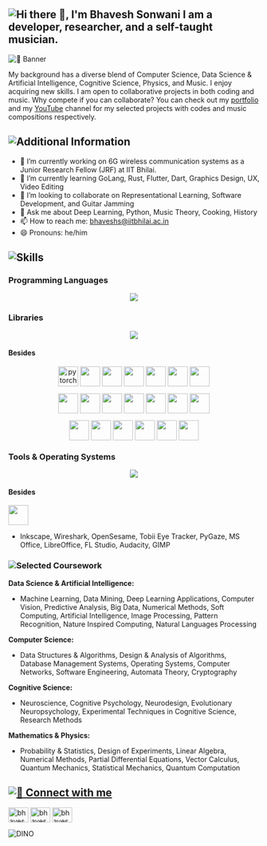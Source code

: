 ## ![Hi there 👋, I'm Bhavesh Sonwani I am a developer, researcher, and a self-taught musician.](https://readme-typing-svg.demolab.com?font=Fira+Code&duration=1000&pause=1000&width=435&lines=Hi+there+%F0%9F%91%8B%2C+I'm+Bhavesh+Sonwani;I+am+a+developer%2C+researcher%2C+and;a+self-taught+musician.)


![🔗 Banner](https://github.com/s10bhavesh/s10bhavesh.github.io/blob/3d2f62428555bb52a1ecbca1b831992e647ae977/images/bhavesh-banner-w-pic.png)


My background has a diverse blend of Computer Science, Data Science & Artificial Intelligence, Cognitive Science, Physics, and Music. I enjoy acquiring new skills. I am open to collaborative projects in both coding and music. Why compete if you can collaborate? You can check out my [portfolio](https://s10bhavesh.github.io "portfolio") and my [YouTube](https://www.youtube.com/@TheSonicBlues999 "youtube-channel") channel for my selected projects with codes and music compositions respectively.


## ![Additional Information](https://readme-typing-svg.demolab.com?font=Fira+Code&duration=2000&pause=1000&width=435&lines=Additional+Information)

- 🔭 I’m currently working on 6G wireless communication systems as a Junior Research Fellow (JRF) at IIT Bhilai. 
- 🌱 I’m currently learning GoLang, Rust, Flutter, Dart, Graphics Design, UX, Video Editing 
- 👯 I’m looking to collaborate on Representational Learning, Software Development, and Guitar Jamming 
- 💬 Ask me about Deep Learning, Python, Music Theory, Cooking, History 
- 📫 How to reach me: bhaveshs@iitbhilai.ac.in 
- 😄 Pronouns: he/him 


## ![Skills](https://readme-typing-svg.demolab.com?font=Fira+Code&duration=2000&pause=1000&width=435&lines=Skills)

### **Programming Languages**
<p align="center">
  <a href="https://skillicons.dev">
    <img src="https://skillicons.dev/icons?i=py,matlab,c,cpp,r,octave,fortran,bash,powershell,mysql,flutter,js,html,css,latex&perline=7" />
  </a>
</p>


### **Libraries**
<p align="center">
  <a href="https://skillicons.dev">
    <img src="https://skillicons.dev/icons?i=pytorch,tensorflow,flask,fastapi,sqlite,qt&perline=7" />
  </a>
</p>

#### Besides
<p align="center">
<a href="#" target="blank"><img align="center" src="https://github.com/s10bhavesh/s10bhavesh.github.io/blob/7c79113742f9bddce2eca0cf247fa921c683cacf/icons/pl.png" alt="pytorch-lightning" height="40" width="40" /></a>
<a href="#" target="blank"><img align="center" src="https://github.com/s10bhavesh/s10bhavesh.github.io/blob/7c79113742f9bddce2eca0cf247fa921c683cacf/icons/pyg.png" alt="" height="40" width="40" /></a>
<a href="#" target="blank"><img align="center" src="https://github.com/s10bhavesh/s10bhavesh.github.io/blob/7c79113742f9bddce2eca0cf247fa921c683cacf/icons/opencv.png" alt="" height="40" width="40" /></a>
<a href="#" target="blank"><img align="center" src="https://github.com/s10bhavesh/s10bhavesh.github.io/blob/7c79113742f9bddce2eca0cf247fa921c683cacf/icons/np2.png" alt="" height="40" width="40" /></a>
<a href="#" target="blank"><img align="center" src="https://github.com/s10bhavesh/s10bhavesh.github.io/blob/7c79113742f9bddce2eca0cf247fa921c683cacf/icons/keras.png" alt="" height="40" width="40" /></a>
<a href="#" target="blank"><img align="center" src="https://github.com/s10bhavesh/s10bhavesh.github.io/blob/7c79113742f9bddce2eca0cf247fa921c683cacf/icons/dlib.png" alt="" height="40" width="40" /></a>
<a href="#" target="blank"><img align="center" src="https://github.com/s10bhavesh/s10bhavesh.github.io/blob/7c79113742f9bddce2eca0cf247fa921c683cacf/icons/sklearn.png" alt="" height="40" width="40" /></a>

<p align="center">
<a href="#" target="blank"><img align="center" src="https://github.com/s10bhavesh/s10bhavesh.github.io/blob/2b37e9fbd03a1d68e1e3713cea2874a211f26ecf/icons/matplotlib2.png" alt="" height="40" width="40" /></a>
<a href="#" target="blank"><img align="center" src="https://github.com/s10bhavesh/s10bhavesh.github.io/blob/7c79113742f9bddce2eca0cf247fa921c683cacf/icons/seaborn.svg" alt="" height="40" width="40" /></a>
<a href="#" target="blank"><img align="center" src="https://github.com/s10bhavesh/s10bhavesh.github.io/blob/7c79113742f9bddce2eca0cf247fa921c683cacf/icons/pandas.png" alt="" height="40" width="40" /></a>
<a href="#" target="blank"><img align="center" src="https://github.com/s10bhavesh/s10bhavesh.github.io/blob/7c79113742f9bddce2eca0cf247fa921c683cacf/icons/dlib.png" alt="" height="40" width="40" /></a>
<a href="#" target="blank"><img align="center" src="https://github.com/s10bhavesh/s10bhavesh.github.io/blob/7c79113742f9bddce2eca0cf247fa921c683cacf/icons/json.png" alt="" height="40" width="40" /></a>
<a href="#" target="blank"><img align="center" src="https://github.com/s10bhavesh/s10bhavesh.github.io/blob/7c79113742f9bddce2eca0cf247fa921c683cacf/icons/py_requests.png" alt="" height="40" width="40" /></a>
<a href="#" target="blank"><img align="center" src="https://github.com/s10bhavesh/s10bhavesh.github.io/blob/7c79113742f9bddce2eca0cf247fa921c683cacf/icons/sympy.png" alt="" height="40" width="40" /></a>

<p align="center">
<a href="#" target="blank"><img align="center" src="https://github.com/s10bhavesh/s10bhavesh.github.io/blob/7c79113742f9bddce2eca0cf247fa921c683cacf/icons/scipy.png" alt="" height="40" width="40" /></a>
<a href="#" target="blank"><img align="center" src="https://github.com/s10bhavesh/s10bhavesh.github.io/blob/7c79113742f9bddce2eca0cf247fa921c683cacf/icons/scapy.png" alt="" height="40" width="40" /></a>
<a href="#" target="blank"><img align="center" src="https://github.com/s10bhavesh/s10bhavesh.github.io/blob/7c79113742f9bddce2eca0cf247fa921c683cacf/icons/pysimplegui.png" alt="" height="40" width="40" /></a>
<a href="#" target="blank"><img align="center" src="https://github.com/s10bhavesh/s10bhavesh.github.io/blob/7c79113742f9bddce2eca0cf247fa921c683cacf/icons/pyqt5.png" alt="" height="40" width="40" /></a>
<a href="#" target="blank"><img align="center" src="https://github.com/s10bhavesh/s10bhavesh.github.io/blob/7c79113742f9bddce2eca0cf247fa921c683cacf/icons/apache_spark.png" alt="" height="40" width="40" /></a>
<a href="#" target="blank"><img align="center" src="https://github.com/s10bhavesh/s10bhavesh.github.io/blob/7c79113742f9bddce2eca0cf247fa921c683cacf/icons/hadoop.png" alt="" height="40" width="40" /></a>

<!--
<a href="#" target="blank"><img align="center" src="https://github.com/s10bhavesh/s10bhavesh.github.io/blob/7c79113742f9bddce2eca0cf247fa921c683cacf/icons/flask.png" alt="" height="40" width="40" /></a>

<a href="#" target="blank"><img align="center" src="https://github.com/s10bhavesh/s10bhavesh.github.io/blob/7c79113742f9bddce2eca0cf247fa921c683cacf/icons/tf.png" alt="" height="40" width="40" /></a>  

- PyTorch Lightning, PyTorch Geometric, Keras, OpenCV, DLib, Requests, Sockets, JSON, Scapy, Scikit-learn, Pandas, OS, Matplotlib, Numpy, PyQt5, PySimpleGUI, Scipy, SymPy, Seaborn, PyPhysim, Apache Spark MLlib, Hadoop
-->


### **Tools & Operating Systems**
<p align="center">
  <a href="https://skillicons.dev">
    <img src="https://skillicons.dev/icons?i=vscode,vim,docker,github,git,githubactions,linux,nginx,cmake,stackoverflow,svg,blender,raspberrypi&perline=7" />
  </a>
</p>

#### Besides
<a href="#" target="blank"><img align="center" src="" alt="" height="40" width="40" /></a>
- Inkscape, Wireshark, OpenSesame, Tobii Eye Tracker, PyGaze, MS Office, LibreOffice, FL Studio, Audacity, GIMP

### ![Selected Coursework](https://readme-typing-svg.demolab.com?font=Fira+Code&duration=2000&pause=1000&width=435&lines=Selected+Coursework)

**Data Science & Artificial Intelligence:** 

- Machine Learning, Data Mining, Deep Learning Applications, Computer Vision, Predictive Analysis, Big Data, Numerical Methods, Soft Computing, Artificial Intelligence, Image Processing, Pattern Recognition, Nature Inspired Computing, Natural Languages Processing

**Computer Science:** 

- Data Structures & Algorithms, Design & Analysis of Algorithms, Database Management Systems, Operating Systems, Computer Networks, Software Engineering, Automata Theory, Cryptography

**Cognitive Science:** 

- Neuroscience, Cognitive Psychology, Neurodesign, Evolutionary Neuropsychology, Experimental Techniques in Cognitive Science, Research Methods

**Mathematics & Physics:** 

- Probability & Statistics, Design of Experiments, Linear Algebra, Numerical Methods, Partial Differential Equations, Vector Calculus, Quantum Mechanics, Statistical Mechanics, Quantum Computation


## [![🔗 Connect with me](https://readme-typing-svg.demolab.com?font=Fira+Code&pause=1000&width=435&lines=Connect+with+me)](https://git.io/typing-svg)
<p align="left">
<a href="https://www.linkedin.com/in/bhavesh-sonwani-85415015/" target="blank"><img align="center" src="https://github.com/s10bhavesh/s10bhavesh.github.io/blob/8585ddae42f1e266ab02786f3feb2aa424fde6a4/icons/linkedin.png" alt="bhavesh-linkedin" height="30" width="40" /></a>
<a href="https://s10bhavesh.github.io/" target="blank"><img align="center" src="https://github.com/s10bhavesh/s10bhavesh.github.io/blob/8585ddae42f1e266ab02786f3feb2aa424fde6a4/icons/portfolio.png" alt="bhavesh-portfolio" height="30" width="40" /></a>
<a href="https://www.youtube.com/@TheSonicBlues999" target="blank"><img align="center" src="https://github.com/s10bhavesh/s10bhavesh.github.io/blob/8585ddae42f1e266ab02786f3feb2aa424fde6a4/icons/yt-full.png" alt="bhavesh-youtube" height="30" width="40" /></a>



<!-- 
[<img src='https://cdn.jsdelivr.net/npm/simple-icons@3.0.1/icons/github.svg' alt='github' height='40'>](https://github.com/https://github.com/s10bhavesh)  [<img src='https://cdn.jsdelivr.net/npm/simple-icons@3.0.1/icons/linkedin.svg' alt='linkedin' height='40'>](https://www.linkedin.com/in/https://www.linkedin.com/in/bhavesh-sonwani-85415015//)  [<img src='https://cdn.jsdelivr.net/npm/simple-icons@3.0.1/icons/youtube.svg' alt='YouTube' height='40'>](https://www.youtube.com/channel/https://www.youtube.com/@TheSonicBlues999)  [<img src='https://cdn.jsdelivr.net/npm/simple-icons@3.0.1/icons/icloud.svg' alt='website' height='40'>](https://s10bhavesh.github.io)  
-->

![DINO](https://github.com/s10bhavesh/s10bhavesh.github.io/blob/c9bf6fdd05563eda28ecc311bd10c517145339ac/images/dino.gif )

